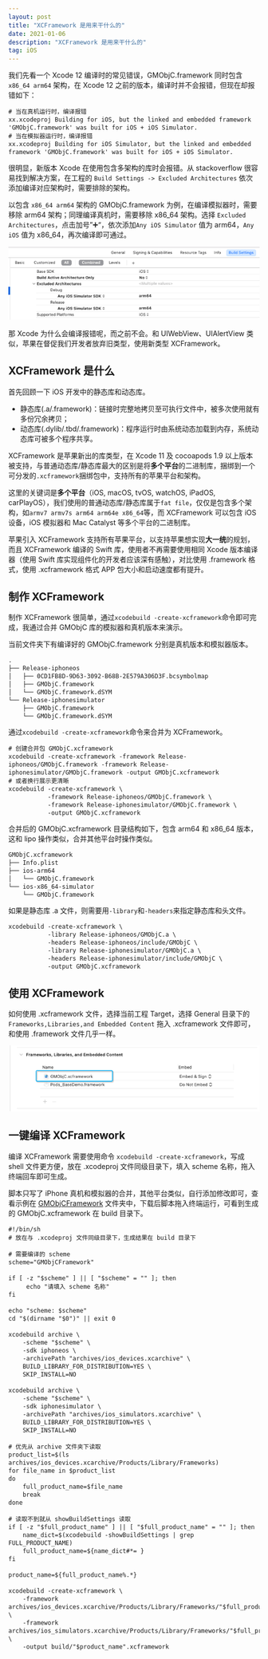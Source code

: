 ```yaml
---
layout: post
title: "XCFramework 是用来干什么的"
date: 2021-01-06
description: "XCFramework 是用来干什么的"
tag: iOS
--- 
```


我们先看一个 Xcode 12 编译时的常见错误，GMObjC.framework 同时包含 `x86_64 arm64` 架构，在 Xcode 12 之前的版本，编译时并不会报错，但现在却报错如下：

```text
# 当在真机运行时，编译报错
xx.xcodeproj Building for iOS, but the linked and embedded framework 'GMObjC.framework' was built for iOS + iOS Simulator.
# 当在模拟器运行时，编译报错
xx.xcodeproj Building for iOS Simulator, but the linked and embedded framework 'GMObjC.framework' was built for iOS + iOS Simulator.
```

很明显，新版本 Xcode 在使用包含多架构的库时会报错。从 stackoverflow 很容易找到解决方案，在工程的 `Build Settings -> Excluded Architectures` 依次添加编译对应架构时，需要排除的架构。

以包含 `x86_64 arm64` 架构的 GMObjC.framework 为例，在编译模拟器时，需要移除 arm64 架构；同理编译真机时，需要移除 x86_64 架构。选择 `Excluded Architectures`，点击加号”➕“，依次添加`Any iOS Simulator` 值为 arm64，`Any iOS` 值为 x86_64，再次编译即可通过。

![Xcode 12 报错解决](/images/posts/xcframework/xcframework1.png)

那 Xcode 为什么会编译报错呢，而之前不会。和 UIWebView、UIAlertView 类似，苹果在督促我们开发者放弃旧类型，使用新类型 XCFramework。

## XCFramework 是什么

首先回顾一下 iOS 开发中的静态库和动态库。

* 静态库(.a/.framework)：链接时完整地拷贝至可执行文件中，被多次使用就有多份冗余拷贝；
* 动态库(.dylib/.tbd/.framework)：程序运行时由系统动态加载到内存，系统动态库可被多个程序共享。

XCFramework 是苹果新出的库类型，在 Xcode 11 及 cocoapods 1.9 以上版本被支持，与普通动态库/静态库最大的区别是将**多个平台**的二进制库，捆绑到一个可分发的`.xcframework`捆绑包中，支持所有的苹果平台和架构。

这里的关键词是**多个平台**（iOS, macOS, tvOS, watchOS, iPadOS, carPlayOS），我们使用的普通动态库/静态库属于`fat file`，仅仅是包含多个架构，如`armv7 armv7s arm64 arm64e x86_64`等，而 XCFramework 可以包含 iOS 设备，iOS 模拟器和 Mac Catalyst 等多个平台的二进制库。

苹果引入 XCFramework 支持所有苹果平台，以支持苹果想实现**大一统**的规划，而且 XCFramework 编译的 Swift 库，使用者不再需要使用相同 Xcode 版本编译器（使用 Swift 库实现组件化的开发者应该深有感触），对比使用 .framework 格式，使用 .xcframework 格式 APP 包大小和启动速度都有提升。

## 制作 XCFramework

制作 XCFramework 很简单，通过`xcodebuild -create-xcframework`命令即可完成，我通过合并 GMObjC 库的模拟器和真机版本来演示。

当前文件夹下有编译好的 GMObjC.framework 分别是真机版本和模拟器版本。

```text
.
├── Release-iphoneos
│   ├── 0CD1FB8D-9D63-3092-B68B-2E579A306D3F.bcsymbolmap
│   ├── GMObjC.framework
│   └── GMObjC.framework.dSYM
└── Release-iphonesimulator
    ├── GMObjC.framework
    └── GMObjC.framework.dSYM
```

通过`xcodebuild -create-xcframework`命令来合并为 XCFramework。

```shell 
# 创建合并包 GMObjC.xcframework
xcodebuild -create-xcframework -framework Release-iphoneos/GMObjC.framework -framework Release-iphonesimulator/GMObjC.framework -output GMObjC.xcframework
# 或者换行展示更清晰
xcodebuild -create-xcframework \
           -framework Release-iphoneos/GMObjC.framework \
           -framework Release-iphonesimulator/GMObjC.framework \
           -output GMObjC.xcframework
```

合并后的 GMObjC.xcframework 目录结构如下，包含 arm64 和 x86_64 版本，这和 lipo 操作类似，合并其他平台时操作类似。

```text
GMObjC.xcframework
├── Info.plist
├── ios-arm64
│   └── GMObjC.framework
└── ios-x86_64-simulator
    └── GMObjC.framework
```

如果是静态库 .a 文件，则需要用`-library`和`-headers`来指定静态库和头文件。

```shell
xcodebuild -create-xcframework \
           -library Release-iphoneos/GMObjC.a \
           -headers Release-iphoneos/include/GMObjC \
           -library Release-iphonesimulator/GMObjC.a \
           -headers Release-iphonesimulator/include/GMObjC \
           -output GMObjC.xcframework
```

## 使用 XCFramework

如何使用 .xcframework 文件，选择当前工程 Target，选择 General 目录下的 `Frameworks,Libraries,and Embedded Content` 拖入 .xcframework 文件即可，和使用 .framework 文件几乎一样。

![XCFramework 配置](/images/posts/xcframework/xcframework2.png)

## 一键编译 XCFramework

编译 XCFramework 需要使用命令 `xcodebuild -create-xcframework`，写成 shell 文件更方便，放在 .xcodeproj 文件同级目录下，填入 scheme 名称，拖入终端回车即可生成。

脚本只写了 iPhone 真机和模拟器的合并，其他平台类似，自行添加修改即可，查看示例在 [GMObjCFramework](https://github.com/muzipiao/GMObjC) 文件夹中，下载后脚本拖入终端运行，可看到生成的 GMObjC.xcframework 在 build 目录下。

```shell
#!/bin/sh
# 放在与 .xcodeproj 文件同级目录下，生成结果在 build 目录下

# 需要编译的 scheme
scheme="GMObjCFramework"

if [ -z "$scheme" ] || [ "$scheme" = "" ]; then
     echo "请填入 scheme 名称"
fi

echo "scheme: $scheme"
cd "$(dirname "$0")" || exit 0

xcodebuild archive \
    -scheme "$scheme" \
    -sdk iphoneos \
    -archivePath "archives/ios_devices.xcarchive" \
    BUILD_LIBRARY_FOR_DISTRIBUTION=YES \
    SKIP_INSTALL=NO

xcodebuild archive \
    -scheme "$scheme" \
    -sdk iphonesimulator \
    -archivePath "archives/ios_simulators.xcarchive" \
    BUILD_LIBRARY_FOR_DISTRIBUTION=YES \
    SKIP_INSTALL=NO

# 优先从 archive 文件夹下读取
product_list=$(ls archives/ios_devices.xcarchive/Products/Library/Frameworks)
for file_name in $product_list
do
    full_product_name=$file_name
    break
done

# 读取不到就从 showBuildSettings 读取
if [ -z "$full_product_name" ] || [ "$full_product_name" = "" ]; then
    name_dict=$(xcodebuild -showBuildSettings | grep FULL_PRODUCT_NAME)
    full_product_name=${name_dict#*= }
fi

product_name=${full_product_name%.*}

xcodebuild -create-xcframework \
    -framework archives/ios_devices.xcarchive/Products/Library/Frameworks/"$full_product_name" \
    -framework archives/ios_simulators.xcarchive/Products/Library/Frameworks/"$full_product_name" \
    -output build/"$product_name".xcframework
```
